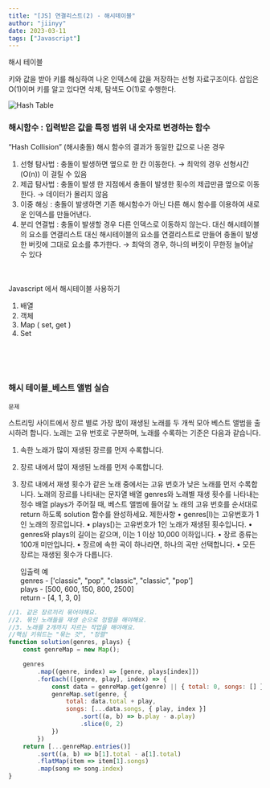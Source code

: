 ```yaml
---
title: "[JS] 연결리스트(2) - 해시테이블"
author: "jiinyy"
date: 2023-03-11
tags: ["Javascript"]
---
```


해시 테이블

키와 값을 받아 키를 해싱하여 나온 인덱스에 값을 저장하는 선형 자료구조이다.  삽입은 O(1)이며 키를 알고 있다면 삭제, 탐색도 O(1)로 수행한다.

![Hash Table](../../image/hash1.png)

### 해시함수 :  입력받은 값을 특정 범위 내 숫자로 변경하는 함수

“Hash Collision” (해시충돌)
해시 함수의 결과가 동일한 값으로 나온 경우

1. 선형 탐사법 : 충돌이 발생하면 옆으로 한 칸 이동한다. → 최악의 경우 선형시간 (O(n)) 이 걸릴 수 있음
2. 제곱 탐사법 : 충돌이 발생 한 지점에서 충돌이 발생한 횟수의 제곱만큼 옆으로 이동한다. → 데이터가 몰리지 않음 
3. 이중 해싱 :  충돌이 발생하면 기존 해시함수가 아닌 다른 해시 함수를 이용하여 새로운 인덱스를 만들어낸다.
4. 분리 연결법 :  충돌이 발생할 경우 다른 인덱스로 이동하지 않는다. 대신 해시테이블의 요소를 연결리스트  대신 해시테이블의 요소를 연결리스트로 만들어 충돌이 발생한 버킷에 그대로  요소를 추가한다. → 최악의 경우, 하나의 버킷이 무한정 늘어날 수 있다

<br><br>
Javascript 에서 해시테이블 사용하기

1. 배열 
2. 객체
3. Map ( set, get )
4. Set

<br><br><br>
### 해시 테이블_베스트 앨범 실습

`문제`

스트리밍 사이트에서 장르 별로 가장 많이 재생된 노래를 두 개씩 모아 베스트 앨범을 출시하려 합니다. 노래는 고유 번호로 구분하며, 노래를 수록하는 기준은 다음과 같습니다.

1. 속한 노래가 많이 재생된 장르를 먼저 수록합니다.
2. 장르 내에서 많이 재생된 노래를 먼저 수록합니다.
3. 장르 내에서 재생 횟수가 같은 노래 중에서는 고유 번호가 낮은 노래를 먼저 수록합니다.
노래의 장르를 나타내는 문자열 배열 genres와 노래별 재생 횟수를 나타내는 정수 배열 plays가 주어질 때, 베스트 앨범에 들어갈 노 래의 고유 번호를 순서대로 return 하도록 solution 함수를 완성하세요.
제한사항
• genres[l)는 고유번호가 1인 노래의 장르입니다.
• plays[)는 고유번호가 1인 노래가 재생된 횟수입니다.
• genres와 plays의 길이는 같으며, 이는 1 이상 10,000 이하입니다.
• 장르 종류는 100개 미만입니다.
• 장르에 속한 곡이 하나라면, 하나의 곡만 선택합니다.
• 모든 장르는 재생된 횟수가 다릅니다.
    
    
    입출력 예
    <br>
    genres - ['classic", "pop", "classic", "classic", "pop']
    <br>
    plays - [500, 600, 150, 800, 2500]
    <br>
    return -  [4, 1, 3, 0]

```jsx
//1. 같은 장르끼리 묶어야해요.
//2. 묶인 노래들을 재생 순으로 정렬을 해야해요.
//3. 노래를 2개까지 자르는 작업을 해야해요.
//핵심 키워드는 "묶는 것", "정렬"
function solution(genres, plays) {
    const genreMap = new Map();

    genres
        .map((genre, index) => [genre, plays[index]])
        .forEach(([genre, play], index) => {
            const data = genreMap.get(genre) || { total: 0, songs: [] };
            genreMap.set(genre, {
                total: data.total + play,
                songs: [...data.songs, { play, index }]
                    .sort((a, b) => b.play - a.play)
                    .slice(0, 2)
            })
        })
    return [...genreMap.entries()]
        .sort((a, b) => b[1].total - a[1].total)
        .flatMap(item => item[1].songs)
        .map(song => song.index)
}
```